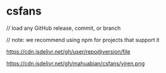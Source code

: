 # csfans

// load any GitHub release, commit, or branch

// note: we recommend using npm for projects that support it


https://cdn.jsdelivr.net/gh/user/repo@version/file

https://cdn.jsdelivr.net/gh/mahuabian/csfans/yiren.png

